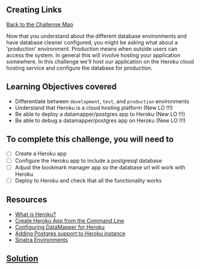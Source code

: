 ## Creating Links

[Back to the Challenge Map](0_challenge_map.md)

Now that you understand about the different database environments and have database cleaner configured, you might be asking what about a 'production' environment.  Production means when outside users can access the system.  In general this will involve hosting your application somewhere.  In this challenge we'll host our application on the Heroku cloud hosting service and configure the database for production.

## Learning Objectives covered

* Differentiate between `development`, `test`, and `production` environments
* Understand that Heroku is a cloud hosting platform (New LO !!!)
* Be able to deploy a datamapper/postgres app to Heroku (New LO !!!)
* Be able to debug a datamapper/postgres app on Heroku (New LO !!!)

## To complete this challenge, you will need to

- [ ] Create a Heroku app
- [ ] Configure the Heroku app to include a postgresql database
- [ ] Adjust the bookmark manager app so the database url will work with Heroku
- [ ] Deploy to Heroku and check that all the functionality works

## Resources

* [What is Heroku?](https://www.heroku.com/about)
* [Create Heroku App from the Command Line](https://devcenter.heroku.com/articles/creating-apps)
* [Configuring DataMapper for Heroku](https://devcenter.heroku.com/articles/rack#using-datamapper-or-sequel)
* [Adding Postgres support to Heroku instance](https://devcenter.heroku.com/articles/heroku-postgresql)
* [Sinatra Environments](https://blog.rainforestqa.com/2014-05-30-what-are-environments-for/)

## [Solution](solutions/14.md)
